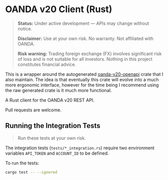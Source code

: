 # OANDA v20 Client (Rust)

> **Status:** Under active development — APIs may change without notice.
>
> **Disclaimer:** Use at your own risk. No warranty. Not affiliated with OANDA.
>
> **Risk warning:** Trading foreign exchange (FX) involves significant risk of loss and is not suitable for all investors. Nothing in this project constitutes financial advice.

This is a wrapper around the autogenerated [oanda-v20-openapi](https://crates.io/crates/oanda-v20-openapi) crate that I also maintain.
The idea is that eventually this crate will evolve into a much more ergonomic interface, however for the time being I recommend using the raw generated crate is it much more functional.

A Rust client for the OANDA v20 REST API.

Pull requests are welcome.

## Running the Integration Tests

> Run these tests at your own risk.

The integration tests (`tests/*_integration.rs`) require two environment variables `API_TOKEN` and `ACCOUNT_ID` to be defined.

To run the tests:

```bash
cargo test -- --ignored
```
